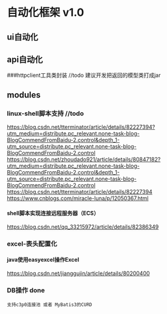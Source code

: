 # 自动化框架 v1.0

## ui自动化

## api自动化

   ###httpclient工具类封装 //todo
    建议开发把返回的模型类打成jar
    
## modules
   ### linux-shell脚本支持 //todo
   https://blog.csdn.net/tterminator/article/details/82227394?utm_medium=distribute.pc_relevant.none-task-blog-BlogCommendFromBaidu-2.control&depth_1-utm_source=distribute.pc_relevant.none-task-blog-BlogCommendFromBaidu-2.control
   https://blog.csdn.net/zhoudado921/article/details/80847182?utm_medium=distribute.pc_relevant.none-task-blog-BlogCommendFromBaidu-2.control&depth_1-utm_source=distribute.pc_relevant.none-task-blog-BlogCommendFromBaidu-2.control
   https://blog.csdn.net/tterminator/article/details/82227394
   https://www.cnblogs.com/miracle-luna/p/12050367.html
#### shell脚本实现连接远程服务器（ECS）
   https://blog.csdn.net/qq_33215972/article/details/82386349
   ### excel-表头配置化
#### java使用easyexcel操作Excel
   https://blog.csdn.net/jianggujin/article/details/80200400
   ### DB操作 done
    支持c3p0连接池 或者 MyBatis3的CURD

